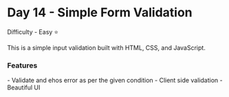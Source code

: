 <h1> Day 14 - Simple Form Validation</h1>

Difficulty - Easy :star:

This is a simple input validation built with HTML, CSS, and JavaScript. 

<h3>Features</h3>
 - Validate and ehos error as per the given condition
 - Client side validation
 - Beautiful UI